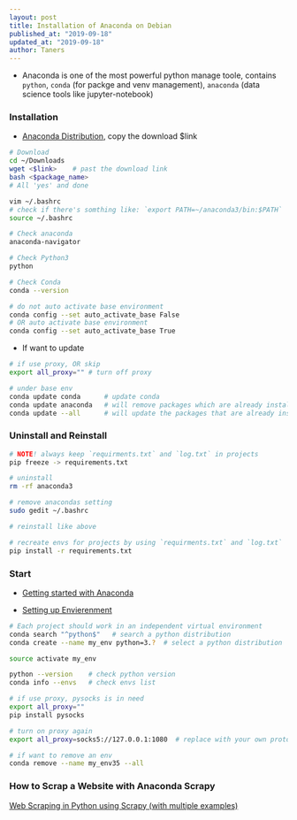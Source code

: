 ```yaml
---
layout: post
title: Installation of Anaconda on Debian
published_at: "2019-09-18"
updated_at: "2019-09-18"
author: Taners
---
```


- Anaconda is one of the most powerful python manage toole, contains `python`, `conda` (for packge and venv management), `anaconda` (data science tools like jupyter-notebook)

### Installation

- [Anaconda Distribution](https://www.anaconda.com/distribution/), copy the download $link

```bash
# Download
cd ~/Downloads
wget <$link>    # past the download link
bash <$package_name>
# All 'yes' and done

vim ~/.bashrc
# check if there's somthing like: `export PATH=~/anaconda3/bin:$PATH`
source ~/.bashrc

# Check anaconda
anaconda-navigator

# Check Python3
python

# Check Conda
conda --version
```

```bash
# do not auto activate base environment
conda config --set auto_activate_base False
# OR auto activate base environment
conda config --set auto_activate_base True
```

- If want to update

```bash
# if use proxy, OR skip
export all_proxy="" # turn off proxy

# under base env
conda update conda      # update conda
conda update anaconda   # will remove packages which are already installed and install whole new version
conda update --all      # will update the packages that are already installed
```

### Uninstall and Reinstall

```bash
# NOTE! always keep `requirments.txt` and `log.txt` in projects
pip freeze -> requirements.txt

# uninstall
rm -rf anaconda3

# remove anacondas setting
sudo gedit ~/.bashrc

# reinstall like above

# recreate envs for projects by using `requirments.txt` and `log.txt`
pip install -r requirements.txt
```

### Start

- [Getting started with Anaconda](https://docs.anaconda.com/anaconda/user-guide/getting-started/#open-nav-lin)

- [Setting up Envierenment](https://www.digitalocean.com/community/tutorials/how-to-install-the-anaconda-python-distribution-on-ubuntu-16-04#setting-up-anaconda-environments)

```bash
# Each project should work in an independent virtual environment
conda search "^python$"   # search a python distribution
conda create --name my_env python=3.?  # select a python distribution

source activate my_env

python --version    # check python version
conda info --envs   # check envs list

# if use proxy, pysocks is in need
export all_proxy=""
pip install pysocks

# turn on proxy again
export all_proxy=socks5://127.0.0.1:1080  # replace with your own protocol and port

# if want to remove an env
conda remove --name my_env35 --all
```

### How to Scrap a Website with Anaconda Scrapy

[Web Scraping in Python using Scrapy (with multiple examples)](https://www.analyticsvidhya.com/blog/2017/07/web-scraping-in-python-using-scrapy/)

